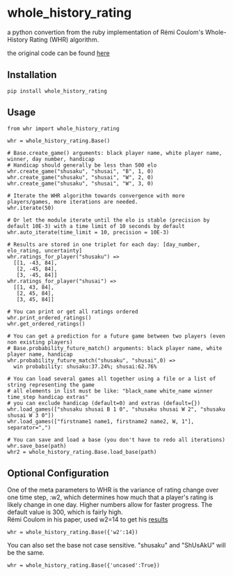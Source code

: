 # whole_history_rating
a python convertion from the ruby implementation of Rémi Coulom's Whole-History Rating (WHR) algorithm.

the original code can be found [here](https://github.com/goshrine/whole_history_rating)


Installation
------------

    pip install whole_history_rating

Usage
-----

    from whr import whole_history_rating
    
    whr = whole_history_rating.Base()
    
    # Base.create_game() arguments: black player name, white player name, winner, day number, handicap
    # Handicap should generally be less than 500 elo
    whr.create_game("shusaku", "shusai", "B", 1, 0)
    whr.create_game("shusaku", "shusai", "W", 2, 0)
    whr.create_game("shusaku", "shusai", "W", 3, 0)

    # Iterate the WHR algorithm towards convergence with more players/games, more iterations are needed.
    whr.iterate(50)
    
    # Or let the module iterate until the elo is stable (precision by default 10E-3) with a time limit of 10 seconds by default
    whr.auto_iterate(time_limit = 10, precision = 10E-3)

    # Results are stored in one triplet for each day: [day_number, elo_rating, uncertainty]
    whr.ratings_for_player("shusaku") => 
      [[1, -43, 84], 
       [2, -45, 84], 
       [3, -45, 84]]
    whr.ratings_for_player("shusai") => 
      [[1, 43, 84], 
       [2, 45, 84], 
       [3, 45, 84]]

    # You can print or get all ratings ordered
    whr.print_ordered_ratings()
    whr.get_ordered_ratings()

    # You can get a prediction for a future game between two players (even non existing players)
    # Base.probability_future_match() arguments: black player name, white player name, handicap
    whr.probability_future_match("shusaku", "shusai",0) =>
      win probability: shusaku:37.24%; shusai:62.76%
      
    # You can load several games all together using a file or a list of string representing the game
    # all elements in list must be like: "black_name white_name winner time_step handicap extras" 
    # you can exclude handicap (default=0) and extras (default={})
    whr.load_games(["shusaku shusai B 1 0", "shusaku shusai W 2", "shusaku shusai W 3 0"])
    whr.load_games(["firstname1 name1, firstname2 name2, W, 1"], separator=",")

    # You can save and load a base (you don't have to redo all iterations)
    whr.save_base(path)
    whr2 = whole_history_rating.Base.load_base(path)
    
    
Optional Configuration
----------------------

One of the meta parameters to WHR is the variance of rating change over one time step, :w2,
which determines how much that a player's rating is likely change in one day.  Higher numbers allow for faster progress.
The default value is 300, which is fairly high.  
Rémi Coulom in his paper, used w2=14 to get his [results](https://www.remi-coulom.fr/WHR/WHR.pdf)


    whr = whole_history_rating.Base({'w2':14})

You can also set the base not case sensitive. "shusaku" and "ShUsAkU" will be the same.

    whr = whole_history_rating.Base({'uncased':True})